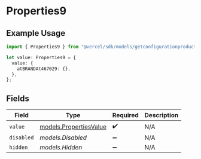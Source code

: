 # Properties9

## Example Usage

```typescript
import { Properties9 } from "@vercel/sdk/models/getconfigurationproductsop.js";

let value: Properties9 = {
  value: {
    atBRANDAt467029: {},
  },
};
```

## Fields

| Field                                                  | Type                                                   | Required                                               | Description                                            |
| ------------------------------------------------------ | ------------------------------------------------------ | ------------------------------------------------------ | ------------------------------------------------------ |
| `value`                                                | [models.PropertiesValue](../models/propertiesvalue.md) | :heavy_check_mark:                                     | N/A                                                    |
| `disabled`                                             | *models.Disabled*                                      | :heavy_minus_sign:                                     | N/A                                                    |
| `hidden`                                               | *models.Hidden*                                        | :heavy_minus_sign:                                     | N/A                                                    |
